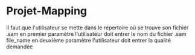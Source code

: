 # Projet-Mapping
Il faut que l'utilisateur se mette dans le répertoire où se trouve son fichier .sam
en premier paramètre l'utilisateur doit entrer le nom du fichier .sam file_name en deuxième paramètre l'utilisateur doit entrer la qualité demandée
